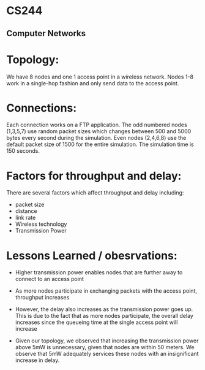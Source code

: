 # CS244
## Computer Networks

# Topology:

We have 8 nodes and one 1 access point in a wireless network. Nodes 1-8
work in a single-hop fashion and only send data to the access point.

# Connections:

Each connection works on a FTP application. The odd numbered nodes
(1,3,5,7) use random packet sizes which changes between 500 and 5000 bytes
every second during the simulation. Even nodes (2,4,6,8) use the default
packet size of 1500 for the entire simulation. The simulation time is 150
seconds.

# Factors for throughput and delay:

There are several factors which affect throughput and delay including:
- packet size
- distance
- link rate
- Wireless technology
- Transmission Power

# Lessons Learned / obesrvations:

- Higher transmission power enables nodes that are further away to connect
  to an access point

- As more nodes participate in exchanging packets with the access point,
  throughput increases

- However, the delay also increases as the transmission power goes up. This
is due to the fact that as more nodes participate, the overall delay
increases since the queueing time at the single access point will increase

- Given our topology, we observed that increasing the transmission power
above 5mW is unnecessary, given that nodes are within 50 meters. We observe
that 5mW adequately services these nodes with an insignificant increase in
delay.
